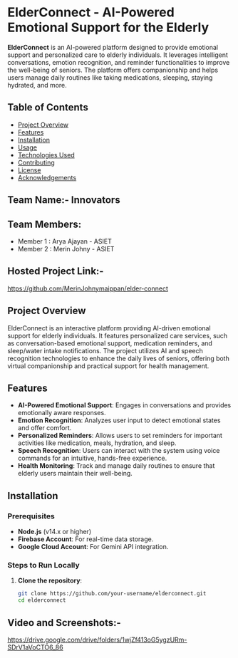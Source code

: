 # ElderConnect - AI-Powered Emotional Support for the Elderly

**ElderConnect** is an AI-powered platform designed to provide emotional support and personalized care to elderly individuals. It leverages intelligent conversations, emotion recognition, and reminder functionalities to improve the well-being of seniors. The platform offers companionship and helps users manage daily routines like taking medications, sleeping, staying hydrated, and more.

## Table of Contents

- [Project Overview](#project-overview)
- [Features](#features)
- [Installation](#installation)
- [Usage](#usage)
- [Technologies Used](#technologies-used)
- [Contributing](#contributing)
- [License](#license)
- [Acknowledgements](#acknowledgements)
## Team Name:- Innovators
## Team Members:
- Member 1 : Arya Ajayan - ASIET
- Member 2 : Merin Johny - ASIET
## Hosted Project Link:-
https://github.com/MerinJohnymaippan/elder-connect
## Project Overview

ElderConnect is an interactive platform providing AI-driven emotional support for elderly individuals. It features personalized care services, such as conversation-based emotional support, medication reminders, and sleep/water intake notifications. The project utilizes AI and speech recognition technologies to enhance the daily lives of seniors, offering both virtual companionship and practical support for health management.

## Features

- **AI-Powered Emotional Support**: Engages in conversations and provides emotionally aware responses.
- **Emotion Recognition**: Analyzes user input to detect emotional states and offer comfort.
- **Personalized Reminders**: Allows users to set reminders for important activities like medication, meals, hydration, and sleep.
- **Speech Recognition**: Users can interact with the system using voice commands for an intuitive, hands-free experience.
- **Health Monitoring**: Track and manage daily routines to ensure that elderly users maintain their well-being.

## Installation

### Prerequisites

- **Node.js** (v14.x or higher)
- **Firebase Account**: For real-time data storage.
- **Google Cloud Account**: For Gemini API integration.

### Steps to Run Locally

1. **Clone the repository**:
   ```bash
   git clone https://github.com/your-username/elderconnect.git
   cd elderconnect
## Video and Screenshots:-
https://drive.google.com/drive/folders/1wjZf413oG5ygzURm-SDrV1aVoCTO6_86
